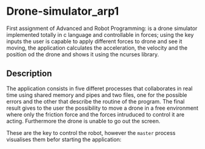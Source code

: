 # Drone-simulator_arp1
First assignment of Advanced and Robot Programming: is a drone simulator implemented totally in c language and controllable in forces; using the key inputs the user is capable to apply different forces to drone and see it moving, the application calculates the acceleration, the velocity and the position od the drone and shows it using the ncurses library.

## Description
The application consists in five differet processes that collaborates in real time using shared memory and pipes and two files, one for the possible errors and the other that describe the routine of the program.
The final result gives to the user the possibility to move a drone in a free environment where only the friction force and the forces intruduced to control it are acting.
Furthermore the drone is unable to go out the screen.

These are the key to control the robot, however the `master` process visualises them befor starting the application:

